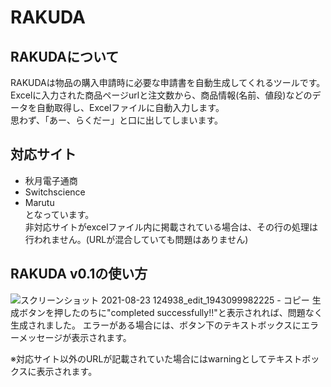 # RAKUDA
## RAKUDAについて
RAKUDAは物品の購入申請時に必要な申請書を自動生成してくれるツールです。
Excelに入力された商品ページurlと注文数から、商品情報(名前、値段)などのデータを自動取得し、Excelファイルに自動入力します。
<br>思わず、「あー、らくだー」と口に出してしまいます。

## 対応サイト
- 秋月電子通商
- Switchscience
- Marutu
<br>となっています。
<br>非対応サイトがexcelファイル内に掲載されている場合は、その行の処理は行われません。(URLが混合していても問題はありません)

## RAKUDA v0.1の使い方
![スクリーンショット 2021-08-23 124938_edit_1943099982225 - コピー](https://user-images.githubusercontent.com/45566778/130388648-57de9df4-5cbc-466a-bc40-72e75f509a3d.png)
生成ボタンを押したのちに"completed successfully!!"と表示されれば、問題なく生成されました。
エラーがある場合には、ボタン下のテキストボックスにエラーメッセージが表示されます。

※対応サイト以外のURLが記載されていた場合にはwarningとしてテキストボックスに表示されます。

